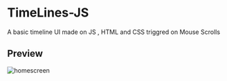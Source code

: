 # TimeLines-JS
A basic timeline UI made on JS , HTML and CSS triggred on Mouse Scrolls


## Preview

![homescreen](https://github.com/user-attachments/assets/8acd3032-d0ea-4e08-9747-379e2536c33c)
